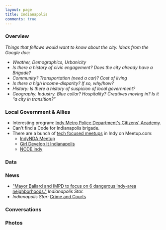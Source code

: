 ```yaml
---
layout: page
title: Indianapolis
comments: true
---
```


### Overview 

_Things that fellows would want to know about the city. Ideas from the Google doc:_

* _Weather, Demographics, Urbanicity_
* _Is there a history of civic engagement? Does the city already have a Brigade?_
* _Community? Transportation (need a car)? Cost of living_
* _Is there a high income-disparity? If so, why/how?_
* _History: Is there a history of suspicion of local government?_
* _Geography. Industry. Blue collar? Hospitality? Creatives moving in? Is it “a city in transition?”_


### Local Government & Allies

* Interesting program: [Indy Metro Police Department's Citizens' Academy](http://www.indy.gov/eGov/City/DPS/IMPD/Involved/Pages/citizen.aspx).
* Can't find a Code for Indianapolis brigade.
* There are a bunch of [tech focused meetups](http://newtech.meetup.com/cities/us/in/indianapolis/) in Indy on Meetup.com: 
    * [IndyNDA Meetup](http://www.meetup.com/IndyNDA/)
    * [Girl Develop It Indianapolis](http://www.meetup.com/Girl-Develop-It-Indianapolis/)
    * [NODE.indy](http://www.meetup.com/Node-indy/)

### Data

### News

* ["Mayor Ballard and IMPD to focus on 6 dangerous Indy-area neighborhoods."](http://www.indystar.com/story/news/crime/2014/10/09/mayor-ballard-and-impd-to-focus-on-crime-prevention-in-six-indianapolis-area-neighborhoods/16979317/) _Indianapolis Star._
*  _Indianapolis Star:_ [Crime and Courts](http://www.indystar.com/news/crime/)

### Conversations 

### Photos